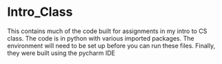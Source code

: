# Intro_Class
This contains much of the code built for assignments in my intro to CS class. The code is in python with various imported packages. The environment will need to be set up before you can run these files. Finally, they were built using the pycharm IDE
